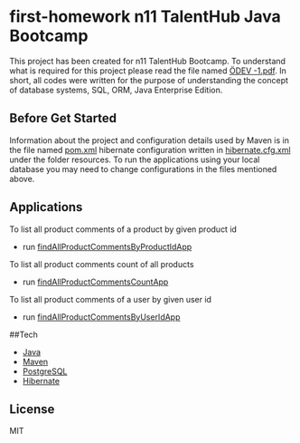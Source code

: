 # first-homework n11 TalentHub Java Bootcamp
This project has been created for n11 TalentHub Bootcamp.
To understand what is required for this project please read the file named [ÖDEV -1.pdf](https://github.com/n11-TalentHub-Java-Bootcamp/first-homework-uralkeser/blob/main/O%CC%88DEV%20-1.pdf).
In short, all codes were written for the purpose of understanding the concept of database systems, SQL, ORM, Java Enterprise Edition.
## Before Get Started
Information about the project and configuration details used by Maven is in the file named [pom.xml](https://github.com/n11-TalentHub-Java-Bootcamp/first-homework-uralkeser/blob/main/pom.xml)
hibernate configuration written in [hibernate.cfg.xml](https://github.com/n11-TalentHub-Java-Bootcamp/first-homework-uralkeser/blob/main/src/main/resources/hibernate.cfg.xml) under the folder resources.
To run the applications using your local database you may need to change configurations in the files mentioned above.
## Applications
To list all product comments of a product by given product id
- run [findAllProductCommentsByProductIdApp](https://github.com/n11-TalentHub-Java-Bootcamp/first-homework-uralkeser/blob/main/src/main/java/application/findAllProductCommentsByProductIdApp.java)

To list all product comments count of all products
- run [findAllProductCommentsCountApp](https://github.com/n11-TalentHub-Java-Bootcamp/first-homework-uralkeser/blob/main/src/main/java/application/findAllProductCommentsCountApp.java)

To list all product comments of a user by given user id
- run [findAllProductCommentsByUserIdApp](https://github.com/n11-TalentHub-Java-Bootcamp/first-homework-uralkeser/blob/main/src/main/java/application/findAllProductCommentsByUserIdApp.java)

##Tech
- [Java](https://www.java.com/)
- [Maven](https://maven.apache.org/)
- [PostgreSQL](https://www.postgresql.org/)
- [Hibernate](https://hibernate.org/)

## License
MIT